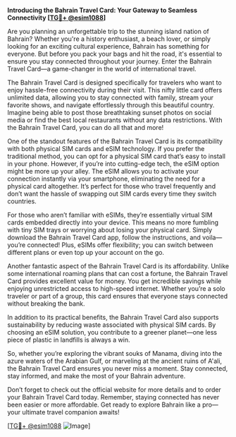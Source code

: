**Introducing the Bahrain Travel Card: Your Gateway to Seamless Connectivity [[TG💪+ @esim1088](https://t.me/s/esim1088)]**

Are you planning an unforgettable trip to the stunning island nation of Bahrain? Whether you're a history enthusiast, a beach lover, or simply looking for an exciting cultural experience, Bahrain has something for everyone. But before you pack your bags and hit the road, it's essential to ensure you stay connected throughout your journey. Enter the Bahrain Travel Card—a game-changer in the world of international travel.

The Bahrain Travel Card is designed specifically for travelers who want to enjoy hassle-free connectivity during their visit. This nifty little card offers unlimited data, allowing you to stay connected with family, stream your favorite shows, and navigate effortlessly through this beautiful country. Imagine being able to post those breathtaking sunset photos on social media or find the best local restaurants without any data restrictions. With the Bahrain Travel Card, you can do all that and more!

One of the standout features of the Bahrain Travel Card is its compatibility with both physical SIM cards and eSIM technology. If you prefer the traditional method, you can opt for a physical SIM card that’s easy to install in your phone. However, if you’re into cutting-edge tech, the eSIM option might be more up your alley. The eSIM allows you to activate your connection instantly via your smartphone, eliminating the need for a physical card altogether. It’s perfect for those who travel frequently and don’t want the hassle of swapping out SIM cards every time they switch countries.

For those who aren’t familiar with eSIMs, they’re essentially virtual SIM cards embedded directly into your device. This means no more fumbling with tiny SIM trays or worrying about losing your physical card. Simply download the Bahrain Travel Card app, follow the instructions, and voila—you’re connected! Plus, eSIMs offer flexibility; you can switch between different plans or even top up your account on the go.

Another fantastic aspect of the Bahrain Travel Card is its affordability. Unlike some international roaming plans that can cost a fortune, the Bahrain Travel Card provides excellent value for money. You get incredible savings while enjoying unrestricted access to high-speed internet. Whether you’re a solo traveler or part of a group, this card ensures that everyone stays connected without breaking the bank.

In addition to its practical benefits, the Bahrain Travel Card also supports sustainability by reducing waste associated with physical SIM cards. By choosing an eSIM solution, you contribute to a greener planet—one less piece of plastic in landfills is always a win.

So, whether you’re exploring the vibrant souks of Manama, diving into the azure waters of the Arabian Gulf, or marveling at the ancient ruins of A'ali, the Bahrain Travel Card ensures you never miss a moment. Stay connected, stay informed, and make the most of your Bahrain adventure.

Don’t forget to check out the official website for more details and to order your Bahrain Travel Card today. Remember, staying connected has never been easier or more affordable. Get ready to explore Bahrain like a pro—your ultimate travel companion awaits!

[[TG💪+ @esim1088](https://t.me/s/esim1088) ![Image](https://i.postimg.cc/Y0z9fWf4/image.png)]